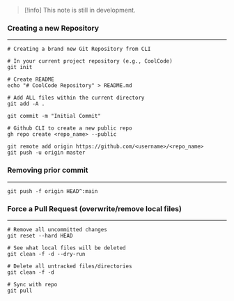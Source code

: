 
>[!info]
>This note is still in development.
### Creating a new Repository
---

```shell
# Creating a brand new Git Repository from CLI

# In your current project repository (e.g., CoolCode)
git init

# Create README
echo "# CoolCode Repository" > README.md

# Add ALL files within the current directory
git add -A .

git commit -m "Initial Commit"

# Github CLI to create a new public repo
gh repo create <repo_name> --public

git remote add origin https://github.com/<username>/<repo_name>
git push -u origin master
```

### Removing prior commit
---

```shell
git push -f origin HEAD^:main
```

### Force a Pull Request (overwrite/remove local files)
---

```shell
# Remove all uncommitted changes
git reset --hard HEAD

# See what local files will be deleted
git clean -f -d --dry-run

# Delete all untracked files/directories
git clean -f -d

# Sync with repo
git pull
```